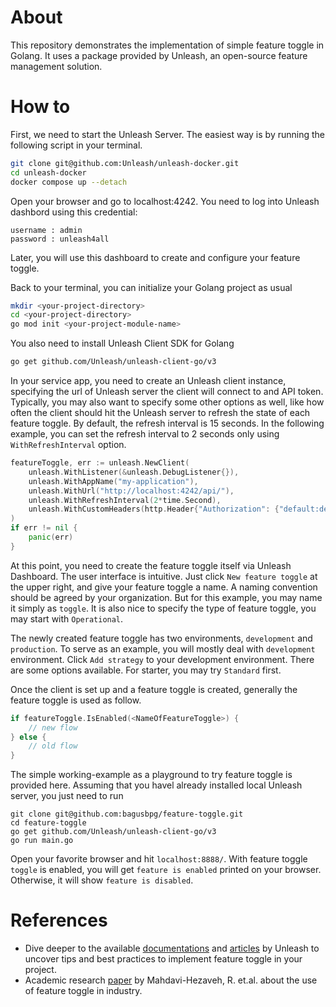 # About
This repository demonstrates the implementation of simple feature toggle in Golang. It uses a package provided by Unleash, an open-source feature management solution.

# How to
First, we need to start the Unleash Server. The easiest way is by running the following script in your terminal.
```bash
git clone git@github.com:Unleash/unleash-docker.git
cd unleash-docker
docker compose up --detach
```
Open your browser and go to localhost:4242. You need to log into Unleash dashbord using this credential:
```
username : admin
password : unleash4all
```
Later, you will use this dashboard to create and configure your feature toggle.


Back to your terminal, you can initialize your Golang project as usual
```bash
mkdir <your-project-directory>
cd <your-project-directory>
go mod init <your-project-module-name>
```
You also need to install Unleash Client SDK for Golang
```bash
go get github.com/Unleash/unleash-client-go/v3
```
In your service app, you need to create an Unleash client instance, specifying the url of Unleash server the client will connect to and API token. Typically, you may also want to specify some other options as well, like how often the client should hit the Unleash server to refresh the state of each feature toggle. By default, the refresh interval is 15 seconds. In the following example, you can set the refresh interval to 2 seconds only using `WithRefreshInterval` option.
```go
featureToggle, err := unleash.NewClient(
	unleash.WithListener(&unleash.DebugListener{}),
	unleash.WithAppName("my-application"),
	unleash.WithUrl("http://localhost:4242/api/"),
	unleash.WithRefreshInterval(2*time.Second),
	unleash.WithCustomHeaders(http.Header{"Authorization": {"default:development.unleash-insecure-api-token"}}),
)
if err != nil {
	panic(err)
}
```
At this point, you need to create the feature toggle itself via Unleash Dashboard. The user interface is intuitive. Just click `New feature toggle` at the upper right, and give your feature toggle a name. A naming convention should be agreed by your organization. But for this example, you may name it simply as `toggle`. It is also nice to specify the type of feature toggle, you may start with `Operational`.

The newly created feature toggle has two environments, `development` and `production`. To serve as an example, you will mostly deal with `development` environment. Click `Add strategy` to your development environment. There are some options available. For starter, you may try `Standard` first.

Once the client is set up and a feature toggle is created, generally the feature toggle is used as follow.
```go
if featureToggle.IsEnabled(<NameOfFeatureToggle>) {
	// new flow
} else {
	// old flow
}
```
The simple working-example as a playground to try feature toggle is provided here. Assuming that you havel already installed local Unleash server, you just need to run
```
git clone git@github.com:bagusbpg/feature-toggle.git
cd feature-toggle
go get github.com/Unleash/unleash-client-go/v3
go run main.go
```
Open your favorite browser and hit `localhost:8888/`. With feature toggle `toggle` is enabled, you will get `feature is enabled` printed on your browser. Otherwise, it will show `feature is disabled`.
# References
- Dive deeper to the available [documentations](https://docs.getunleash.io/) and [articles](https://www.getunleash.io/blog/feature-toggle-best-practices) by Unleash to uncover tips and best practices to implement feature toggle in your project.
- Academic research [paper](https://arxiv.org/pdf/1907.06157.pdf) by Mahdavi-Hezaveh, R. et.al. about the use of feature toggle in industry.